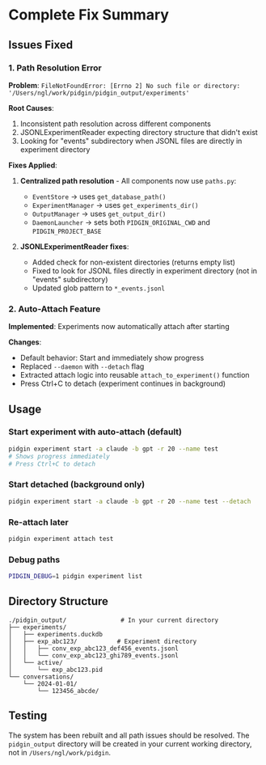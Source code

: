 # Complete Fix Summary

## Issues Fixed

### 1. Path Resolution Error
**Problem**: `FileNotFoundError: [Errno 2] No such file or directory: '/Users/ngl/work/pidgin/pidgin_output/experiments'`

**Root Causes**:
1. Inconsistent path resolution across different components
2. JSONLExperimentReader expecting directory structure that didn't exist
3. Looking for "events" subdirectory when JSONL files are directly in experiment directory

**Fixes Applied**:
1. **Centralized path resolution** - All components now use `paths.py`:
   - `EventStore` → uses `get_database_path()`
   - `ExperimentManager` → uses `get_experiments_dir()`
   - `OutputManager` → uses `get_output_dir()`
   - `DaemonLauncher` → sets both `PIDGIN_ORIGINAL_CWD` and `PIDGIN_PROJECT_BASE`

2. **JSONLExperimentReader fixes**:
   - Added check for non-existent directories (returns empty list)
   - Fixed to look for JSONL files directly in experiment directory (not in "events" subdirectory)
   - Updated glob pattern to `*_events.jsonl`

### 2. Auto-Attach Feature
**Implemented**: Experiments now automatically attach after starting

**Changes**:
- Default behavior: Start and immediately show progress
- Replaced `--daemon` with `--detach` flag
- Extracted attach logic into reusable `attach_to_experiment()` function
- Press Ctrl+C to detach (experiment continues in background)

## Usage

### Start experiment with auto-attach (default)
```bash
pidgin experiment start -a claude -b gpt -r 20 --name test
# Shows progress immediately
# Press Ctrl+C to detach
```

### Start detached (background only)
```bash
pidgin experiment start -a claude -b gpt -r 20 --name test --detach
```

### Re-attach later
```bash
pidgin experiment attach test
```

### Debug paths
```bash
PIDGIN_DEBUG=1 pidgin experiment list
```

## Directory Structure
```
./pidgin_output/               # In your current directory
├── experiments/
│   ├── experiments.duckdb
│   ├── exp_abc123/           # Experiment directory
│   │   ├── conv_exp_abc123_def456_events.jsonl
│   │   └── conv_exp_abc123_ghi789_events.jsonl
│   └── active/
│       └── exp_abc123.pid
└── conversations/
    └── 2024-01-01/
        └── 123456_abcde/
```

## Testing
The system has been rebuilt and all path issues should be resolved. The `pidgin_output` directory will be created in your current working directory, not in `/Users/ngl/work/pidgin`.